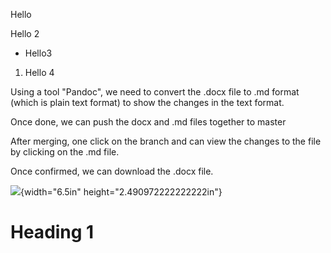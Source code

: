 Hello

Hello 2

-   Hello3

1.  Hello 4

Using a tool "Pandoc", we need to convert the .docx file to .md format
(which is plain text format) to show the changes in the text format.

Once done, we can push the docx and .md files together to master

After merging, one click on the branch and can view the changes to the
file by clicking on the .md file.

Once confirmed, we can download the .docx file.

![](media/image1.png){width="6.5in" height="2.490972222222222in"}

Heading 1
=========

